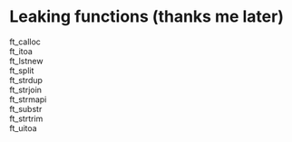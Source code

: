 # Leaking functions (thanks me later)

ft_calloc                                                                                  
ft_itoa                                                                                    
ft_lstnew                                                                                  
ft_split                                                                                   
ft_strdup                                                                                  
ft_strjoin                                                                                 
ft_strmapi                                                                                 
ft_substr                                                                                  
ft_strtrim                                                                                 
ft_uitoa 
